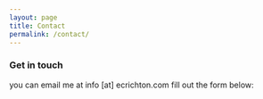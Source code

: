 ```yaml
---
layout: page
title: Contact
permalink: /contact/
---
```


### Get in touch
you can email me at info [at] ecrichton.com fill out the form below:

<script src="https://js-na3.hsforms.net/forms/embed/341648349.js" defer></script>
<div class="hs-form-frame" data-region="na3" data-form-id="6451ac67-2b7d-4f0a-9d6a-12d8e6b056b4" data-portal-id="341648349"></div>
